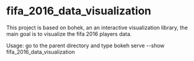 # fifa_2016_data_visualization
This project is based on bohek, an an interactive visualization library, the main goal is to visualize the fifa 2016 players data. 

Usage:
go to the parent directory and type bokeh serve --show fifa_2016_data_visualization
